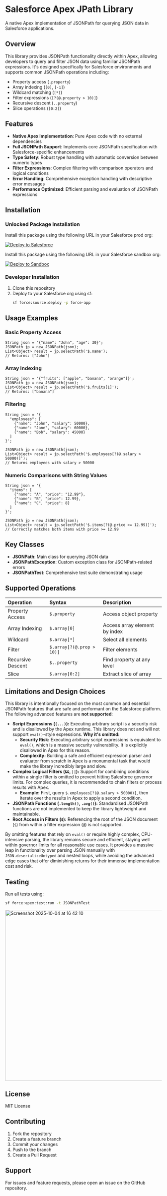 # Salesforce Apex JPath Library

A native Apex implementation of JSONPath for querying JSON data in Salesforce applications.

## Overview

This library provides JSONPath functionality directly within Apex, allowing developers to query and filter JSON data using familiar JSONPath expressions. It's designed specifically for Salesforce environments and supports common JSONPath operations including:

-   Property access (`.property`)
-   Array indexing (`[0]`, `[-1]`)
-   Wildcard matching (`[*]`)
-   Filter expressions (`[?(@.property > 10)]`)
-   Recursive descent (`..property`)
-   Slice operations (`[0:2]`)

## Features

-   **Native Apex Implementation**: Pure Apex code with no external dependencies
-   **Full JSONPath Support**: Implements core JSONPath specification with Salesforce-specific enhancements
-   **Type Safety**: Robust type handling with automatic conversion between numeric types
-   **Filter Expressions**: Complex filtering with comparison operators and logical conditions
-   **Error Handling**: Comprehensive exception handling with descriptive error messages
-   **Performance Optimized**: Efficient parsing and evaluation of JSONPath expressions

## Installation

### Unlocked Package Installation

Install this package using the following URL in your Salesforce prod org:

[![Deploy to Salesforce](https://raw.githubusercontent.com/afawcett/githubsfdeploy/master/src/main/webapp/resources/img/deploy.png)](https://login.salesforce.com/packaging/installPackage.apexp?p0=04td20000007RjRAAU)

Install this package using the following URL in your Salesforce sandbox org:

[![Deploy to Sandbox](https://raw.githubusercontent.com/afawcett/githubsfdeploy/master/src/main/webapp/resources/img/deploy.png)](https://test.salesforce.com/packaging/installPackage.apexp?p0=04td20000007RjRAAU)

### Developer Installation

1.  Clone this repository
2.  Deploy to your Salesforce org using sf:
    ```bash
    sf force:source:deploy -p force-app
    ```

## Usage Examples

### Basic Property Access

```apex
String json = '{"name": "John", "age": 30}';
JSONPath jp = new JSONPath(json);
List<Object> result = jp.selectPath('$.name');
// Returns: ["John"]
```

### Array Indexing

```apex
String json = '{"fruits": ["apple", "banana", "orange"]}';
JSONPath jp = new JSONPath(json);
List<Object> result = jp.selectPath('$.fruits[1]');
// Returns: ["banana"]
```

### Filtering

```apex
String json = '{
  "employees": [
    {"name": "John", "salary": 50000},
    {"name": "Jane", "salary": 60000},
    {"name": "Bob", "salary": 45000}
  ]
}';

JSONPath jp = new JSONPath(json);
List<Object> result = jp.selectPath('$.employees[?(@.salary > 50000)]');
// Returns employees with salary > 50000
```

### Numeric Comparisons with String Values

```apex
String json = '{
  "items": [
    {"name": "A", "price": "12.99"},
    {"name": "B", "price": 12.99},
    {"name": "C", "price": 8}
  ]
}';

JSONPath jp = new JSONPath(json);
List<Object> result = jp.selectPath('$.items[?(@.price >= 12.99)]');
// Correctly matches both items with price >= 12.99
```

## Key Classes

-   **JSONPath**: Main class for querying JSON data
-   **JSONPathException**: Custom exception class for JSONPath-related errors
-   **JSONPathTest**: Comprehensive test suite demonstrating usage

## Supported Operations

| Operation | Syntax | Description |
| :--- | :--- | :--- |
| Property Access | `$.property` | Access object property |
| Array Indexing | `$.array[0]` | Access array element by index |
| Wildcard | `$.array[*]` | Select all elements |
| Filter | `$.array[?(@.prop > 10)]` | Filter elements |
| Recursive Descent | `$..property` | Find property at any level |
| Slice | `$.array[0:2]` | Extract slice of array |

## Limitations and Design Choices

This library is intentionally focused on the most common and essential JSONPath features that are safe and performant on the Salesforce platform. The following advanced features are **not supported**:

*   **Script Expressions (`(...)`):** Executing arbitrary script is a security risk and is disallowed by the Apex runtime. This library does not and will not support `eval()`-style expressions. **Why it's omitted:**
    - **Security Risk:** Executing arbitrary script expressions is equivalent to `eval()`, which is a massive security vulnerability. It is explicitly disallowed in Apex for this reason.
    - **Complexity:** Building a safe and efficient expression parser and evaluator from scratch in Apex is a monumental task that would make the library incredibly large and slow.
*   **Complex Logical Filters (`&&`, `||`):** Support for combining conditions within a single filter is omitted to prevent hitting Salesforce governor limits. For complex queries, it is recommended to chain filters or process results with Apex.
    *   **Example:** First, query `$.employees[?(@.salary > 50000)]`, then iterate over the results in Apex to apply a second condition.
*   **JSONPath Functions (`.length()`, `.avg()`):** Standardised JSONPath functions are not implemented to keep the library lightweight and maintainable.
*   **Root Access in Filters (`$`):** Referencing the root of the JSON document (`$`) from within a filter expression (`@`) is not supported. 

By omitting features that rely on `eval()` or require highly complex, CPU-intensive parsing, the library remains secure and efficient, staying well within governor limits for all reasonable use cases. It provides a massive leap in functionality over parsing JSON manually with `JSON.deserializeUntyped` and nested loops, while avoiding the advanced edge cases that offer diminishing returns for their immense implementation cost and risk.

## Testing

Run all tests using:

```bash
sf force:apex:test:run -t JSONPathTest
```

<img width="843" height="547" alt="Screenshot 2025-10-04 at 16 42 10" src="https://github.com/user-attachments/assets/3c1601c8-717b-45a7-95db-fb8021c408c2" />

## License

MIT License

## Contributing

1.  Fork the repository
2.  Create a feature branch
3.  Commit your changes
4.  Push to the branch
5.  Create a Pull Request

## Support

For issues and feature requests, please open an issue on the GitHub repository.


